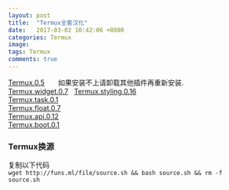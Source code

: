 ```yaml
---
layout: post
title:  "Termux全套汉化"
date:   2017-03-02 10:42:06 +0800
categories: Termux
image:
tags: Termux
comments: true
---
```

[Termux.0.5](http://funs.ml/file/Termux.apk)      
  如果安装不上请卸载其他插件再重新安装.      
[Termux.widget.0.7](http://funs.ml/file/Termux.widget.0.7.apk)   
[Termux.styling.0.16](http://funs.ml/file/Termux.styling.0.16.apk)   
[Termux.task.0.1](http://funs.ml/file/Termux.task.0.1.apk)   
[Termux.float.0.7](http://funs.ml/file/Termux.float.0.7.apk)   
[Termux.api.0.12](http://funs.ml/file/Termux.api.0.12.apk)   
[Termux.boot.0.1](http://funs.ml/file/Termux.boot.0.1.apk)   

### Termux换源

复制以下代码   
`wget http://funs.ml/file/source.sh && bash source.sh && rm -f source.sh`


